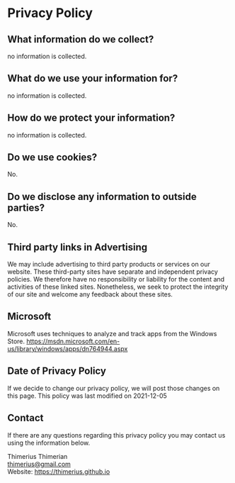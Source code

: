 # Privacy Policy

## What information do we collect? 
no information is collected.

## What do we use your information for? 
no information is collected.

## How do we protect your information? 
no information is collected.

## Do we use cookies? 
No.

## Do we disclose any information to outside parties? 
No.

## Third party links in Advertising
We may include advertising to third party products or services on our website. These third-party sites have separate and independent privacy policies. We therefore have no responsibility or liability for the content and activities of these linked sites. Nonetheless, we seek to protect the integrity of our site and welcome any feedback about these sites.

## Microsoft
Microsoft uses techniques to analyze and track apps from the Windows Store.
https://msdn.microsoft.com/en-us/library/windows/apps/dn764944.aspx


## Date of Privacy Policy 

If we decide to change our privacy policy, we will post those changes on this page. 
This policy was last modified on 2021-12-05

## Contact
If there are any questions regarding this privacy policy you may contact us using the information below. 

Thimerius Thimerian  
thimerius@gmail.com  
Website: https://thimerius.github.io  

